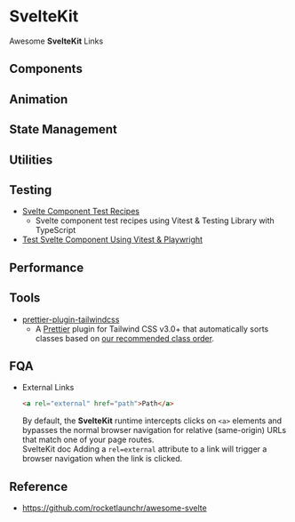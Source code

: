# SvelteKit

Awesome **SvelteKit** Links

## Components

## Animation

## State Management

## Utilities

## Testing

-   [Svelte Component Test Recipes](https://github.com/davipon/svelte-component-test-recipes)
    -   Svelte component test recipes using Vitest & Testing Library with TypeScript
-   [Test Svelte Component Using Vitest & Playwright](https://davipon.hashnode.dev/test-svelte-component-using-vitest-playwright)

## Performance

## Tools

-   [prettier-plugin-tailwindcss](https://github.com/tailwindlabs/prettier-plugin-tailwindcss)
    -   A [Prettier](https://prettier.io/) plugin for Tailwind CSS v3.0+ that automatically sorts classes based on [our recommended class order](https://tailwindcss.com/blog/automatic-class-sorting-with-prettier#how-classes-are-sorted).

## FQA

-   External Links
    ```html
    <a rel="external" href="path">Path</a>
    ```
    By default, the **SvelteKit** runtime intercepts clicks on `<a>` elements and bypasses the normal browser navigation for relative (same-origin) URLs that match one of your page routes. <br/>
    SvelteKit doc Adding a `rel=external` attribute to a link will trigger a browser navigation when the link is clicked.

## Reference

-   https://github.com/rocketlaunchr/awesome-svelte
